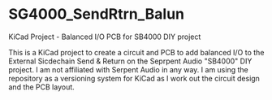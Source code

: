# SG4000_SendRtrn_Balun
KiCad Project - Balanced I/O PCB for SB4000 DIY project

This is a KiCad project to create a circuit and PCB to add balanced I/O to the External Sicdechain Send & Return on the Seprpent Audio "SB4000" DIY project.  I am not affiliated with Serpent Audio in any way.  I am using the repository as a versioning system for KiCad as I work out the circuit design and the PCB layout.
